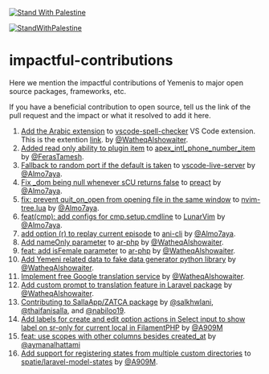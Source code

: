 [![Stand With Palestine](https://raw.githubusercontent.com/TheBSD/StandWithPalestine/main/banner-no-action.svg)](https://TheBSD.github.io/StandWithPalestine/)

[![StandWithPalestine](https://raw.githubusercontent.com/TheBSD/StandWithPalestine/main/badges/StandWithPalestine.svg)](https://github.com/TheBSD/StandWithPalestine/blob/main/docs/README.md)

# impactful-contributions
Here we mention the impactful contributions of Yemenis to major open source packages, frameworks, etc.

If you have a beneficial contribution to open source, tell us the link of the pull request and the impact or what it resolved to add it here.


1. [Add the Arabic extension](https://github.com/streetsidesoftware/vscode-cspell-dict-extensions/pull/336) to [vscode-spell-checker](https://github.com/streetsidesoftware/vscode-spell-checker) VS Code extension. This is the extention [link](https://marketplace.visualstudio.com/items?itemName=streetsidesoftware.code-spell-checker-arabic). by [@WatheqAlshowaiter](https://github.com/watheqAlshowaiter/).
2. [Added read only ability to plugin item](https://github.com/sdembele/apex_intl_phone_number_item/pull/8) to [apex_intl_phone_number_item
](https://github.com/sdembele/apex_intl_phone_number_item) by [@FerasTamesh](https://github.com/FerasTamesh).
3. [Fallback to random port if the default is taken](https://github.com/ritwickdey/vscode-live-server/pull/330) to [vscode-live-server](https://github.com/ritwickdey/vscode-live-server) by [@Almo7aya](https://github.com/Almo7aya).
4. [Fix _dom being null whenever sCU returns false](https://github.com/preactjs/preact/pull/1484) to [preact](https://github.com/preactjs/preact) by [@Almo7aya](https://github.com/Almo7aya).
5. [fix: prevent quit_on_open from opening file in the same window](https://github.com/nvim-tree/nvim-tree.lua/pull/1637) to [nvim-tree.lua](https://github.com/nvim-tree/nvim-tree.lua) by [@Almo7aya](https://github.com/Almo7aya).
6. [feat(cmp): add configs for cmp.setup.cmdline](https://github.com/LunarVim/LunarVim/pull/3180) to [LunarVim](https://github.com/LunarVim/LunarVim) by [@Almo7aya](https://github.com/Almo7aya).
7. [add option (r) to replay current episode](https://github.com/pystardust/ani-cli/pull/31) to [ani-cli](https://github.com/pystardust/ani-cli) by [@Almo7aya](https://github.com/Almo7aya).
8. [Add nameOnly parameter](https://github.com/khaled-alshamaa/ar-php/pull/66) to [ar-php](https://github.com/khaled-alshamaa/ar-php/) by [@WatheqAlshowaiter](https://github.com/watheqAlshowaiter/).
9. [feat: add isFemale parameter](https://github.com/khaled-alshamaa/ar-php/pull/75) to [ar-php](https://github.com/khaled-alshamaa/ar-php/) by [@WatheqAlshowaiter](https://github.com/watheqAlshowaiter/).
10. [Add Yemeni related data to fake data generator python library](https://github.com/linuxscout/arabic-mimesis/pull/14) by [@WatheqAlshowaiter](https://github.com/watheqAlshowaiter/).
11. [Implement free Google translation service](https://github.com/Bottelet/translation-checker/pull/12) by [@WatheqAlshowaiter](https://github.com/watheqAlshowaiter/).
12. [Add custom prompt to translation feature in Laravel package](https://github.com/Bottelet/translation-checker/pull/17) by [@WatheqAlshowaiter](https://github.com/watheqAlshowaiter/).
13. [Contributing to SallaApp/ZATCA package](https://github.com/SallaApp/ZATCA/graphs/contributors) by [@salkhwlani](https://github.com/salkhwlani), [@thaifanisalla](https://github.com/thaifanisalla), and [@nabiloo19](https://github.com/nabiloo19).
14. [Add labels for create and edit option actions in Select input to show label on sr-only for current local in FilamentPHP](https://github.com/filamentphp/filament/pull/14978) by [@A909M](https://github.com/A909M)
15. [feat: use scopes with other columns besides created_at](https://github.com/laracraft-tech/laravel-date-scopes/pull/25) by [@aymanalhattami](https://github.com/aymanalhattami)
16. [Add support for registering states from multiple custom directories](https://github.com/spatie/laravel-model-states/pull/282) to [spatie/laravel-model-states](https://github.com/spatie/laravel-model-states) by [@A909M](https://github.com/A909M).


